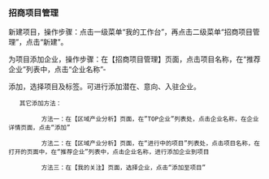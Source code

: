 ### 招商项目管理

新建项目，操作步骤：点击一级菜单“我的工作台”，再点击二级菜单“招商项目管理”，点击“新建”。

为项目添加企业，操作步骤：在【招商项目管理】页面，点击项目名称，在“推荐企业”列表中，点击“企业名称”-

添加，选择项目及标签。可进行添加潜在、意向、入驻企业。

       其它添加方法：

             方法一：在【区域产业分析】页面，在”TOP企业”列表处，点击企业名称，在企业详情页面，点击“添加”

             方法二：在【区域产业分析】页面，在“进行中的项目”列表处，点击项目名称，在打开的页面中，在“推荐企业”列表中，点击企业名称，进行添加企业到项目     

             方法三：在【我的关注】页面，选择企业，点击“添加至项目”



